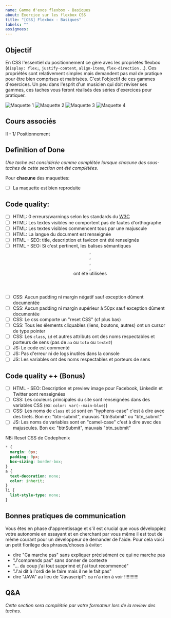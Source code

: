 ```yaml
---
name: Gamme d'exos flexbox - Basiques
about: Exercice sur les flexbox CSS
title: "[CSS] Flexbox - Basiques"
labels: ""
assignees:
---
```


## Objectif

En CSS l'essentiel du positionnement ce gère avec les propriétés flexbox (`display: flex;`, `justify-content`, `align-items`, `flex-direction` ...).
Ces propriétés sont relativement simples mais demandent pas mal de pratique pour être bien comprises et maitrisées.
C'est l'objectif de ces gammes d'exercices. Un peu dans l'esprit d'un musicien qui doit réviser ses gammes, ces taches
vous feront réalisés des séries d'exercices pour pratiquer.

![Maquette 1](https://codephenix.fr/interface/exercices/2_flex_basics/exo1/maquette.png)
![Maquette 2](https://codephenix.fr/interface/exercices/2_flex_basics/exo2/maquette.png)
![Maquette 3](https://codephenix.fr/interface/exercices/2_flex_basics/exo3/maquette.png)
![Maquette 4](https://codephenix.fr/interface/exercices/2_flex_basics/exo4/maquette.png)

## Cours associés

II - 1/ Positionnement

## Definition of Done

_Une tache est considérée comme complétée lorsque chacune des sous-taches de cette section ont été complétées._

Pour **chacune** des maquettes:

- [ ] La maquette est bien reproduite

## Code quality:

- [ ] HTML: 0 erreurs/warnings selon les standards du [W3C](https://validator.w3.org/#validate_by_input)
- [ ] HTML: Les textes visibles ne comportent pas de fautes d'orthographe
- [ ] HTML: Les textes visibles commencent tous par une majuscule
- [ ] HTML: La langue du document est renseignée
- [ ] HTML - SEO: title, description et favicon ont été renseignés
- [ ] HTML - SEO: Si c'est pertinent, les balises sémantiques <header>, <footer>, <main>, <nav>, <section> ont été utilisées
- [ ] CSS: Aucun padding ni margin négatif sauf exception dûment documentée
- [ ] CSS: Aucun padding ni margin supérieur à 50px sauf exception dûment documentée
- [ ] CSS: Le css comporte un "reset CSS" (cf plus bas)
- [ ] CSS: Tous les élements cliquables (liens, boutons, autres) ont un cursor de type pointer
- [ ] CSS: Les `class`, `id` et autres attributs ont des noms respectables et porteurs de sens (pas de `aa` ou `toto` ou `texte2`)
- [ ] JS: Le code est commenté
- [ ] JS: Pas d'erreur ni de logs inutiles dans la console
- [ ] JS: Les variables ont des noms respectables et porteurs de sens

## Code quality ++ (Bonus)

- [ ] HTML - SEO: Description et preview image pour Facebook, Linkedin et Twitter sont renseignées
- [ ] CSS: Les couleurs principales du site sont renseignées dans des variables CSS (ex: `color: var(--main-blue)`)
- [ ] CSS: Les noms de `class` et `id` sont en "hyphens-case" c'est à dire avec des tirets. Bon ex: "btn-submit", mauvais "btnSubmit" ou "btn_submit"
- [ ] JS: Les noms de variables sont en "camel-case" c'est à dire avec des majuscules. Bon ex: "btnSubmit", mauvais "btn_submit"

NB: Reset CSS de Codephenix

```css
* {
  margin: 0px;
  padding: 0px;
  box-sizing: border-box;
}
a {
  text-decoration: none;
  color: inherit;
}
li {
  list-style-type: none;
}
```

## Bonnes pratiques de communication

Vous êtes en phase d'apprentissage et s'il est crucial que vous développiez votre autonomie en essayant et en cherchant
par vous même il est tout de même courant pour un développeur de demander de l'aide.
Pour cela voici un petit florilège des phrases/choses à éviter:

- dire "Ca marche pas" sans expliquer précisément ce qui ne marche pas
- "J'comprends pas" sans donner de contexte
- "... du coup j'ai tout supprimé et j'ai tout recommencé"
- "J'ai dit à l'ordi de le faire mais il ne le fait pas"
- dire "JAVA" au lieu de "Javascript": ca n'a rien à voir !!!!!!!!!!!

## Q&A

_Cette section sera complétée par votre formateur lors de la review des taches._